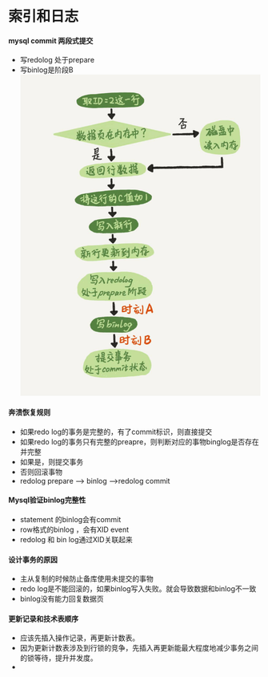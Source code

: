 # 索引和日志
#### mysql commit 两段式提交
* 写redolog 处于prepare
* 写binlog是阶段B
![ee9af616e05e4b853eba27048351f62a](media/15450951587114/ee9af616e05e4b853eba27048351f62a.jpg)

####  奔溃恢复规则
* 如果redo log的事务是完整的，有了commit标识，则直接提交
* 如果redo log的事务只有完整的preapre，则判断对应的事物binglog是否存在并完整
* 如果是，则提交事务
* 否则回滚事物
* redolog prepare --> binlog -->redolog commit

#### Mysql验证binlog完整性
* statement 的binlog会有commit
* row格式的binlog ，会有XID event
* redolog 和 bin log通过XID关联起来

#### 设计事务的原因
* 主从复制的时候防止备库使用未提交的事物
* redo log是不能回滚的，如果binlog写入失败。就会导致数据和binlog不一致
* binlog没有能力回复数据页

#### 更新记录和技术表顺序
* 应该先插入操作记录，再更新计数表。
* 因为更新计数表涉及到行锁的竞争，先插入再更新能最大程度地减少事务之间的锁等待，提升并发度。
* 